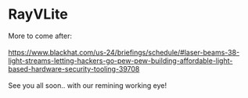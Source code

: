 # RayVLite
More to come after:
<BR><BR>
https://www.blackhat.com/us-24/briefings/schedule/#laser-beams-38-light-streams-letting-hackers-go-pew-pew-building-affordable-light-based-hardware-security-tooling-39708
<BR><BR>
See you all soon.. with our remining working eye!
